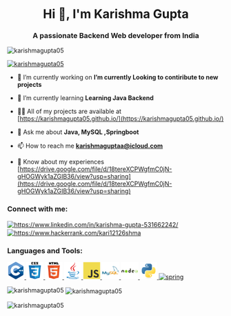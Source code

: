 <h1 align="center">Hi 👋, I'm Karishma Gupta</h1>
<h3 align="center">A passionate Backend Web developer from India</h3>

<p align="left"> <img src="https://komarev.com/ghpvc/?username=karishmagupta05&label=Profile%20views&color=0e75b6&style=flat" alt="karishmagupta05" /> </p>

<p align="left"> <a href="https://github.com/ryo-ma/github-profile-trophy"><img src="https://github-profile-trophy.vercel.app/?username=karishmagupta05" alt="karishmagupta05" /></a> </p>

- 🔭 I’m currently working on **I’m currently Looking to contiribute to new projects**

- 🌱 I’m currently learning **Learning Java Backend**

- 👨‍💻 All of my projects are available at [https://karishmagupta05.github.io/](https://karishmagupta05.github.io/)

- 💬 Ask me about **Java, MySQL ,Springboot**

- 📫 How to reach me **karishmaguptaa@icloud.com**

- 📄 Know about my experiences [https://drive.google.com/file/d/18tereXCPWgfmC0jN-gHOGWyk1aZGIB36/view?usp=sharing](https://drive.google.com/file/d/18tereXCPWgfmC0jN-gHOGWyk1aZGIB36/view?usp=sharing)

<h3 align="left">Connect with me:</h3>
<p align="left">
<a href="https://linkedin.com/in/https://www.linkedin.com/in/karishma-gupta-531662242/" target="blank"><img align="center" src="https://raw.githubusercontent.com/rahuldkjain/github-profile-readme-generator/master/src/images/icons/Social/linked-in-alt.svg" alt="https://www.linkedin.com/in/karishma-gupta-531662242/" height="30" width="40" /></a>
<a href="https://www.hackerrank.com/https://www.hackerrank.com/kari12126shma" target="blank"><img align="center" src="https://raw.githubusercontent.com/rahuldkjain/github-profile-readme-generator/master/src/images/icons/Social/hackerrank.svg" alt="https://www.hackerrank.com/kari12126shma" height="30" width="40" /></a>
</p>

<h3 align="left">Languages and Tools:</h3>
<p align="left"> <a href="https://www.w3schools.com/cpp/" target="_blank" rel="noreferrer"> <img src="https://raw.githubusercontent.com/devicons/devicon/master/icons/cplusplus/cplusplus-original.svg" alt="cplusplus" width="40" height="40"/> </a> <a href="https://www.w3schools.com/css/" target="_blank" rel="noreferrer"> <img src="https://raw.githubusercontent.com/devicons/devicon/master/icons/css3/css3-original-wordmark.svg" alt="css3" width="40" height="40"/> </a> <a href="https://www.w3.org/html/" target="_blank" rel="noreferrer"> <img src="https://raw.githubusercontent.com/devicons/devicon/master/icons/html5/html5-original-wordmark.svg" alt="html5" width="40" height="40"/> </a> <a href="https://www.java.com" target="_blank" rel="noreferrer"> <img src="https://raw.githubusercontent.com/devicons/devicon/master/icons/java/java-original.svg" alt="java" width="40" height="40"/> </a> <a href="https://developer.mozilla.org/en-US/docs/Web/JavaScript" target="_blank" rel="noreferrer"> <img src="https://raw.githubusercontent.com/devicons/devicon/master/icons/javascript/javascript-original.svg" alt="javascript" width="40" height="40"/> </a> <a href="https://www.mysql.com/" target="_blank" rel="noreferrer"> <img src="https://raw.githubusercontent.com/devicons/devicon/master/icons/mysql/mysql-original-wordmark.svg" alt="mysql" width="40" height="40"/> </a> <a href="https://nodejs.org" target="_blank" rel="noreferrer"> <img src="https://raw.githubusercontent.com/devicons/devicon/master/icons/nodejs/nodejs-original-wordmark.svg" alt="nodejs" width="40" height="40"/> </a> <a href="https://www.python.org" target="_blank" rel="noreferrer"> <img src="https://raw.githubusercontent.com/devicons/devicon/master/icons/python/python-original.svg" alt="python" width="40" height="40"/> </a> <a href="https://spring.io/" target="_blank" rel="noreferrer"> <img src="https://www.vectorlogo.zone/logos/springio/springio-icon.svg" alt="spring" width="40" height="40"/> </a> </p>

<p><img align="left" src="https://github-readme-stats.vercel.app/api/top-langs?username=karishmagupta05&show_icons=true&locale=en&layout=compact" alt="karishmagupta05" /></p>

<p>&nbsp;<img align="center" src="https://github-readme-stats.vercel.app/api?username=karishmagupta05&show_icons=true&locale=en" alt="karishmagupta05" /></p>

<p><img align="center" src="https://github-readme-streak-stats.herokuapp.com/?user=karishmagupta05&" alt="karishmagupta05" /></p>

